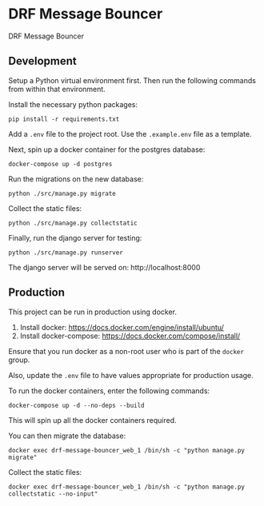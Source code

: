 # DRF Message Bouncer

DRF Message Bouncer

## Development

Setup a Python virtual environment first. Then run the following commands from within that environment.

Install the necessary python packages:

```shell
pip install -r requirements.txt
```

Add a `.env` file to the project root. Use the `.example.env` file as a template.

Next, spin up a docker container for the postgres database:

```shell
docker-compose up -d postgres
```

Run the migrations on the new database:

```shell
python ./src/manage.py migrate
```

Collect the static files:

```shell
python ./src/manage.py collectstatic
```

Finally, run the django server for testing:

```shell
python ./src/manage.py runserver
```

The django server will be served on: http://localhost:8000

## Production

This project can be run in production using docker.

1. Install docker: https://docs.docker.com/engine/install/ubuntu/
2. Install docker-compose: https://docs.docker.com/compose/install/

Ensure that you run docker as a non-root user who is part of the `docker` group.

Also, update the `.env` file to have values appropriate for production usage.

To run the docker containers, enter the following commands:

```shell
docker-compose up -d --no-deps --build
```

This will spin up all the docker containers required.

You can then migrate the database:

```shell
docker exec drf-message-bouncer_web_1 /bin/sh -c "python manage.py migrate"
```

Collect the static files:

```shell
docker exec drf-message-bouncer_web_1 /bin/sh -c "python manage.py collectstatic --no-input"
```
